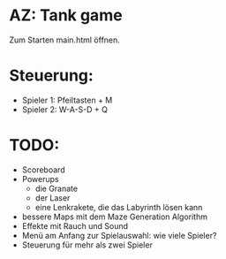 # AZ: Tank game

Zum Starten main.html öffnen.

# Steuerung:
- Spieler 1: Pfeiltasten + M
- Spieler 2: W-A-S-D + Q


# TODO:
- Scoreboard
- Powerups
  - die Granate
  - der Laser
  - eine Lenkrakete, die das Labyrinth lösen kann
- bessere Maps mit dem Maze Generation Algorithm
- Effekte mit Rauch und Sound
- Menü am Anfang zur Spielauswahl: wie viele Spieler?
- Steuerung für mehr als zwei Spieler
